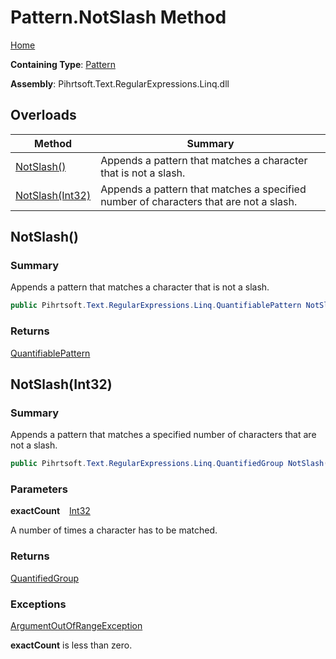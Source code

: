 # Pattern\.NotSlash Method

[Home](../../../../../../README.md)

**Containing Type**: [Pattern](../README.md)

**Assembly**: Pihrtsoft\.Text\.RegularExpressions\.Linq\.dll

## Overloads

| Method | Summary |
| ------ | ------- |
| [NotSlash()](#Pihrtsoft_Text_RegularExpressions_Linq_Pattern_NotSlash) | Appends a pattern that matches a character that is not a slash\. |
| [NotSlash(Int32)](#Pihrtsoft_Text_RegularExpressions_Linq_Pattern_NotSlash_System_Int32_) | Appends a pattern that matches a specified number of characters that are not a slash\. |

## NotSlash\(\) <a name="Pihrtsoft_Text_RegularExpressions_Linq_Pattern_NotSlash"></a>

### Summary

Appends a pattern that matches a character that is not a slash\.

```csharp
public Pihrtsoft.Text.RegularExpressions.Linq.QuantifiablePattern NotSlash()
```

### Returns

[QuantifiablePattern](../../QuantifiablePattern/README.md)

## NotSlash\(Int32\) <a name="Pihrtsoft_Text_RegularExpressions_Linq_Pattern_NotSlash_System_Int32_"></a>

### Summary

Appends a pattern that matches a specified number of characters that are not a slash\.

```csharp
public Pihrtsoft.Text.RegularExpressions.Linq.QuantifiedGroup NotSlash(int exactCount)
```

### Parameters

**exactCount** &ensp; [Int32](https://docs.microsoft.com/en-us/dotnet/api/system.int32)

A number of times a character has to be matched\.

### Returns

[QuantifiedGroup](../../QuantifiedGroup/README.md)

### Exceptions

[ArgumentOutOfRangeException](https://docs.microsoft.com/en-us/dotnet/api/system.argumentoutofrangeexception)

**exactCount** is less than zero\.

